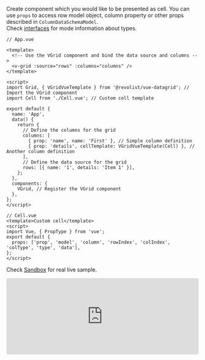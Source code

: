<!--@include: ../parts/renderer.header.md-->

Create component which you would like to be presented as cell.
You can use `props` to access row model object, column property or other props described in `ColumnDataSchemaModel`.
<br>Check [interfaces](https://github.com/revolist/Revogrid/blob/master/src/interfaces.d.ts) for mode information about types.

```vue
// App.vue

<template>
  <!-- Use the VGrid component and bind the data source and columns -->
  <v-grid :source="rows" :columns="columns" />
</template>

<script>
import Grid, { VGridVueTemplate } from '@revolist/vue-datagrid'; // Import the VGrid component
import Cell from './Cell.vue'; // Custom cell template

export default {
  name: 'App',
  data() {
    return {
      // Define the columns for the grid
      columns: [
        { prop: 'name', name: 'First' }, // Simple column definition
        { prop: 'details', cellTemplate: VGridVueTemplate(Cell) }, // Another column definition
      ],
      // Define the data source for the grid
      rows: [{ name: '1', details: 'Item 1' }],
    };
  },
  components: {
    VGrid, // Register the VGrid component
  },
};
</script>
```
```vue
// Cell.vue
<template>Custom cell</template>
<script>
import Vue, { PropType } from 'vue';
export default {
  props: ['prop', 'model', 'column', 'rowIndex', 'colIndex', 'colType', 'type', 'data'],
};
</script>
```



Check [Sandbox](https://codesandbox.io/s/Revogrid-vuecomponent-9yh0o?file=/src/App.vue) for real live sample.
<ClientOnly>
  <div class="tile">
    <iframe src="https://codesandbox.io/embed/Revogrid-vuecomponent-9yh0o?fontsize=14&hidenavigation=1&theme=dark"
      style="width:100%; height:200px; border:0; border-radius: 4px; overflow:hidden;"
      title="Revogrid-VueComponent"
      allow="accelerometer; ambient-light-sensor; camera; encrypted-media; geolocation; gyroscope; hid; microphone; midi; payment; usb; vr; xr-spatial-tracking"
      sandbox="allow-forms allow-modals allow-popups allow-presentation allow-same-origin allow-scripts"
      ></iframe>
  </div>
</ClientOnly>
